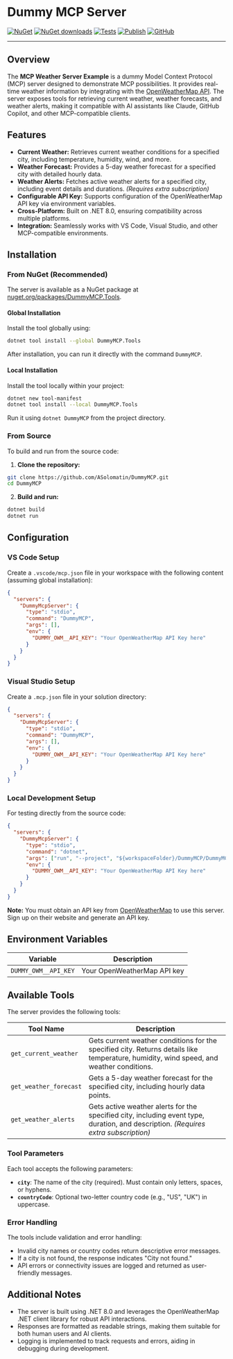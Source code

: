 [test-icon]:            https://github.com/ASolomatin/DummyMCP/actions/workflows/tests.yml/badge.svg?branch=main
[test-url]:             https://github.com/ASolomatin/DummyMCP/actions/workflows/tests.yml

[packaging-icon]:       https://github.com/ASolomatin/DummyMCP/actions/workflows/publish.yml/badge.svg
[packaging-url]:        https://github.com/ASolomatin/DummyMCP/actions/workflows/publish.yml

[license-icon]:         https://img.shields.io/github/license/ASolomatin/DummyMCP
[license-url]:          https://github.com/ASolomatin/DummyMCP/blob/master/LICENSE

[nuget-icon]:           https://img.shields.io/nuget/v/DummyMCP.svg
[nuget-url]:            https://www.nuget.org/packages/DummyMCP

[nuget-downloads-icon]: https://img.shields.io/nuget/dt/DummyMCP.svg
[nuget-downloads-url]:  https://www.nuget.org/stats/packages/DummyMCP?groupby=Version

# Dummy MCP Server

[![NuGet][nuget-icon]][nuget-url]
[![NuGet downloads][nuget-downloads-icon]][nuget-downloads-url]
[![Tests][test-icon]][test-url]
[![Publish][packaging-icon]][packaging-url]
[![GitHub][license-icon]][license-url]

----------------------------------------

## Overview

The **MCP Weather Server Example** is a dummy Model Context Protocol (MCP) server designed to demonstrate MCP possibilities. It provides real-time weather information by integrating with the [OpenWeatherMap API](https://openweathermap.org/). The server exposes tools for retrieving current weather, weather forecasts, and weather alerts, making it compatible with AI assistants like Claude, GitHub Copilot, and other MCP-compatible clients.

## Features

- **Current Weather:** Retrieves current weather conditions for a specified city, including temperature, humidity, wind, and more.
- **Weather Forecast:** Provides a 5-day weather forecast for a specified city with detailed hourly data.
- **Weather Alerts:** Fetches active weather alerts for a specified city, including event details and durations. *(Requires extra subscription)*
- **Configurable API Key:** Supports configuration of the OpenWeatherMap API key via environment variables.
- **Cross-Platform:** Built on .NET 8.0, ensuring compatibility across multiple platforms.
- **Integration:** Seamlessly works with VS Code, Visual Studio, and other MCP-compatible environments.

## Installation

### From NuGet (Recommended)

The server is available as a NuGet package at [nuget.org/packages/DummyMCP.Tools](https://nuget.org/packages/DummyMCP.Tools).

#### Global Installation

Install the tool globally using:

```bash
dotnet tool install --global DummyMCP.Tools
```

After installation, you can run it directly with the command `DummyMCP`.

#### Local Installation

Install the tool locally within your project:

```bash
dotnet new tool-manifest
dotnet tool install --local DummyMCP.Tools
```

Run it using `dotnet DummyMCP` from the project directory.

### From Source

To build and run from the source code:

1. **Clone the repository:**

```bash
git clone https://github.com/ASolomatin/DummyMCP.git
cd DummyMCP
```

2. **Build and run:**

```bash
dotnet build
dotnet run
```

## Configuration

### VS Code Setup

Create a `.vscode/mcp.json` file in your workspace with the following content (assuming global installation):

```json
{
  "servers": {
    "DummyMcpServer": {
      "type": "stdio",
      "command": "DummyMCP",
      "args": [],
      "env": {
        "DUMMY_OWM__API_KEY": "Your OpenWeatherMap API Key here"
      }
    }
  }
}
```

### Visual Studio Setup

Create a `.mcp.json` file in your solution directory:

```json
{
  "servers": {
    "DummyMcpServer": {
      "type": "stdio",
      "command": "DummyMCP",
      "args": [],
      "env": {
        "DUMMY_OWM__API_KEY": "Your OpenWeatherMap API Key here"
      }
    }
  }
}
```

### Local Development Setup

For testing directly from the source code:

```json
{
  "servers": {
    "DummyMcpServer": {
      "type": "stdio",
      "command": "dotnet",
      "args": ["run", "--project", "${workspaceFolder}/DummyMCP/DummyMCP.csproj"],
      "env": {
        "DUMMY_OWM__API_KEY": "Your OpenWeatherMap API Key here"
      }
    }
  }
}
```

**Note:** You must obtain an API key from [OpenWeatherMap](https://openweathermap.org/) to use this server. Sign up on their website and generate an API key.

## Environment Variables

| Variable           | Description                      |
|--------------------|----------------------------------|
| `DUMMY_OWM__API_KEY` | Your OpenWeatherMap API key      |

## Available Tools

The server provides the following tools:

| Tool Name            | Description                                             |
|----------------------|---------------------------------------------------------|
| `get_current_weather` | Gets current weather conditions for the specified city. Returns details like temperature, humidity, wind speed, and weather conditions. |
| `get_weather_forecast` | Gets a 5-day weather forecast for the specified city, including hourly data points. |
| `get_weather_alerts`  | Gets active weather alerts for the specified city, including event type, duration, and description. *(Requires extra subscription)* |

### Tool Parameters

Each tool accepts the following parameters:
- **`city`**: The name of the city (required). Must contain only letters, spaces, or hyphens.
- **`countryCode`**: Optional two-letter country code (e.g., "US", "UK") in uppercase.

### Error Handling

The tools include validation and error handling:
- Invalid city names or country codes return descriptive error messages.
- If a city is not found, the response indicates "City not found."
- API errors or connectivity issues are logged and returned as user-friendly messages.

## Additional Notes

- The server is built using .NET 8.0 and leverages the OpenWeatherMap .NET client library for robust API interactions.
- Responses are formatted as readable strings, making them suitable for both human users and AI clients.
- Logging is implemented to track requests and errors, aiding in debugging during development.